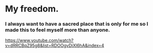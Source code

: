 # My freedom.

### I always want to have a sacred place that is only for me so I made this to feel myself more than anyone.

https://www.youtube.com/watch?v=dRRCBqZ95g8&list=RDOOgvDiXl6hA&index=4

